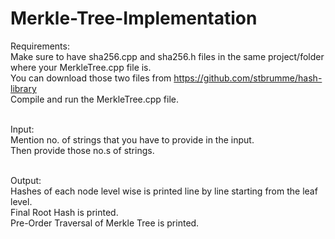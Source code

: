 # Merkle-Tree-Implementation

Requirements:<br />
Make sure to have sha256.cpp and sha256.h files in the same project/folder where your MerkleTree.cpp file is.<br />
You can download those two files from https://github.com/stbrumme/hash-library<br />
Compile and run the MerkleTree.cpp file.<br />
<br />

Input:<br />
Mention no. of strings that you have to provide in the input.<br />
Then provide those no.s of strings.<br />
<br />

Output:<br />
Hashes of each node level wise is printed line by line starting from the leaf level.<br />
Final Root Hash is printed.<br />
Pre-Order Traversal of Merkle Tree is printed.<br />
<br />
